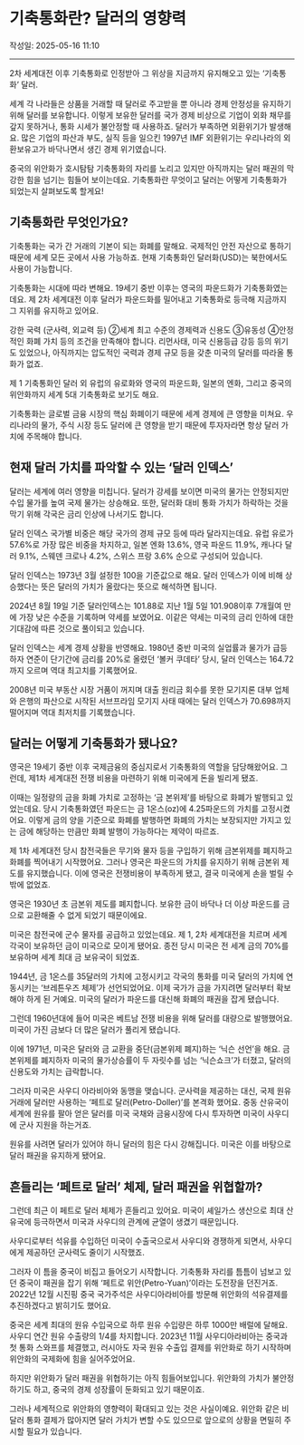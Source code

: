# 기축통화란? 달러의 영향력

작성일: 2025-05-16 11:10

---

2차 세계대전 이후 기축통화로 인정받아 그 위상을 지금까지 유지해오고 있는 ‘기축통화’ 달러.

세계 각 나라들은 상품을 거래할 때 달러로 주고받을 뿐 아니라 경제 안정성을 유지하기 위해 달러를 보유합니다. 이렇게 보유한 달러를 국가 경제 비상으로 기업이 외화 채무를 갚지 못하거나, 통화 시세가 불안정할 때 사용하죠. 달러가 부족하면 외환위기가 발생해요. 많은 기업의 파산과 부도, 실직 등을 일으킨 1997년 IMF 외환위기는 우리나라의 외환보유고가 바닥나면서 생긴 경제 위기였습니다.

중국의 위안화가 호시탐탐 기축통화의 자리를 노리고 있지만 아직까지는 달러 패권의 막강한 힘을 넘기는 힘들어 보이는데요. 기축통화란 무엇이고 달러는 어떻게 기축통화가 되었는지 살펴보도록 할게요!

## 기축통화란 무엇인가요?

기축통화는 국가 간 거래의 기본이 되는 화폐를 말해요. 국제적인 안전 자산으로 통하기 때문에 세계 모든 곳에서 사용 가능하죠. 현재 기축통화인 달러화(USD)는 북한에서도 사용이 가능합니다.

기축통화는 시대에 따라 변해요. 19세기 중반 이후는 영국의 파운드화가 기축통화였는데요. 제 2차 세계대전 이후 달러가 파운드화를 밀어내고 기축통화로 등극해 지금까지 그 지위를 유지하고 있어요.

강한 국력 (군사력, 외교력 등) ②세계 최고 수준의 경제력과 신용도 ③유동성 ④안정적인 화폐 가치 등의 조건을 만족해야 합니다. 리먼사태, 미국 신용등급 강등 등의 위기도 있었으나, 아직까지는 압도적인 국력과 경제 규모 등을 갖춘 미국의 달러를 따라올 통화가 없죠.

제 1 기축통화인 달러 외 유럽의 유로화와 영국의 파운드화, 일본의 엔화, 그리고 중국의 위안화까지 세계 5대 기축통화로 보기도 해요.

기축통화는 글로벌 금융 시장의 핵심 화폐이기 때문에 세계 경제에 큰 영향을 미쳐요. 우리나라의 물가, 주식 시장 등도 달러에 큰 영향을 받기 때문에 투자자라면 항상 달러 가치에 주목해야 합니다.

## 현재 달러 가치를 파악할 수 있는 ‘달러 인덱스’

달러는 세계에 여러 영향을 미칩니다. 달러가 강세를 보이면 미국의 물가는 안정되지만 수입 물가를 높여 국제 물가는 상승해요. 또한, 달러화 대비 통화 가치가 하락하는 것을 막기 위해 각국은 금리 인상에 나서기도 합니다.

달러 인덱스 국가별 비중은 해당 국가의 경제 규모 등에 따라 달라지는데요. 유럽 유로가 57.6%로 가장 많은 비중을 차지하고, 일본 엔화 13.6%, 영국 파운드 11.9%, 캐나다 달러 9.1%, 스웨덴 크로나 4.2%, 스위스 프랑 3.6% 순으로 구성되어 있습니다.

달러 인덱스는 1973년 3월 설정한 100을 기준값으로 해요. 달러 인덱스가 이에 비해 상승했다는 뜻은 달러의 가치가 올랐다는 뜻으로 해석하면 됩니다.

2024년 8월 19일 기준 달러인덱스는 101.88로 지난 1월 5일 101.908이후 7개월여 만에 가장 낮은 수준을 기록하며 약세를 보였어요. 이같은 약세는 미국의 금리 인하에 대한 기대감에 따른 것으로 풀이되고 있습니다.

달러 인덱스는 세계 경제 상황을 반영해요. 1980년 중반 미국의 실업률과 물가가 급등하자 연준이 단기간에 금리를 20%로 올렸던 ‘볼커 쿠데타’ 당시, 달러 인덱스는 164.72까지 오르며 역대 최고치를 기록했어요.

2008년 미국 부동산 시장 거품이 꺼지며 대출 원리금 회수를 못한 모기지론 대부 업체와 은행의 파산으로 시작된 서브프라임 모기지 사태 때에는 달러 인덱스가 70.698까지 떨어지며 역대 최저치를 기록했습니다.

## 달러는 어떻게 기축통화가 됐나요?

영국은 19세기 중반 이후 국제금융의 중심지로서 기축통화의 역할을 담당해왔어요. 그런데, 제1차 세계대전 전쟁 비용을 마련하기 위해 미국에게 돈을 빌리게 됐죠.

이때는 일정량의 금을 화폐 가치로 고정하는 ‘금 본위제’를 바탕으로 화폐가 발행되고 있었는데요. 당시 기축통화였던 파운드는 금 1온스(oz)에 4.25파운드의 가치를 고정시켰어요. 이렇게 금의 양을 기준으로 화폐를 발행하면 화폐의 가치는 보장되지만 가지고 있는 금에 해당하는 만큼만 화폐 발행이 가능하다는 제약이 따르죠.

제 1차 세계대전 당시 참전국들은 무기와 물자 등을 구입하기 위해 금본위제를 폐지하고 화폐를 찍어내기 시작했어요. 그러나 영국은 파운드의 가치를 유지하기 위해 금본위 제도를 유지했습니다. 이에 영국은 전쟁비용이 부족하게 됐고, 결국 미국에게 손을 벌릴 수밖에 없었죠.

영국은 1930년 초 금본위 제도를 폐지합니다. 보유한 금이 바닥나 더 이상 파운드를 금으로 교환해줄 수 없게 되었기 때문이에요.

미국은 참전국에 군수 물자를 공급하고 있었는데요. 제 1, 2차 세계대전을 치르며 세계 각국이 보유하던 금이 미국으로 모이게 됐어요. 종전 당시 미국은 전 세계 금의 70%를 보유하며 세계 최대 금 보유국이 되었죠.

1944년, 금 1온스를 35달러의 가치에 고정시키고 각국의 통화를 미국 달러의 가치에 연동시키는 ‘브레튼우즈 체제’가 선언되었어요. 이제 국가가 금을 가지려면 달러부터 확보해야 하게 된 거예요. 미국의 달러가 파운드를 대신해 화폐의 패권을 잡게 됐습니다.

그런데 1960년대에 들어 미국은 베트남 전쟁 비용을 위해 달러를 대량으로 발행했어요. 미국이 가진 금보다 더 많은 달러가 풀리게 됐습니다.

이에 1971년, 미국은 달러와 금 교환을 중단(금본위제 폐지)하는 ‘닉슨 선언’을 해요. 금 본위제를 폐지하자 미국의 물가상승률이 두 자릿수를 넘는 ‘닉슨쇼크’가 터졌고, 달러의 신용도와 가치는 급락합니다.

그러자 미국은 사우디 아라비아와 동맹을 맺습니다. 군사력을 제공하는 대신, 국제 원유 거래에 달러만 사용하는 ‘페트로 달러(Petro-Doller)’를 본격화 했어요. 중동 산유국이 세계에 원유를 팔아 얻은 달러를 미국 국채와 금융시장에 다시 투자하면 미국이 사우디에 군사 지원을 하는거죠.

원유를 사려면 달러가 있어야 하니 달러의 힘은 다시 강해집니다. 미국은 이를 바탕으로 달러 패권을 유지하게 됐어요.

## 흔들리는 ‘페트로 달러’ 체제, 달러 패권을 위협할까?

그런데 최근 이 페트로 달러 체제가 흔들리고 있어요. 미국이 셰일가스 생산으로 최대 산유국에 등극하면서 미국과 사우디의 관계에 균열이 생겼기 때문입니다.

사우디로부터 석유를 수입하던 미국이 수출국으로서 사우디와 경쟁하게 되면서, 사우디에게 제공하던 군사력도 줄이기 시작했죠.

그러자 이 틈을 중국이 비집고 들어오기 시작합니다. 기축통화 자리를 틈틈이 넘보고 있던 중국이 패권을 잡기 위해 ‘페트로 위안(Petro-Yuan)’이라는 도전장을 던진거죠. 2022년 12월 시진핑 중국 국가주석은 사우디아라비아를 방문해 위안화의 석유결제를 추진하겠다고 밝히기도 했어요.

중국은 세계 최대의 원유 수입국으로 하루 원유 수입량은 하루 1000만 배럴에 달해요. 사우디 연간 원유 수출량의 1/4를 차지합니다. 2023년 11월 사우디아라비아는 중국과 첫 통화 스와프를 체결했고, 러시아도 자국 원유 수출입 결제를 위안화로 하기 시작하며 위안화의 국제화에 힘을 실어주었어요.

하지만 위안화가 달러 패권을 위협하기는 아직 힘들어보입니다. 위안화의 가치가 불안정하기도 하고, 중국의 경제 성장률이 둔화되고 있기 때문이죠.

그러나 세계적으로 위안화의 영향력이 확대되고 있는 것은 사실이예요. 위안화 같은 비달러 통화 결제가 많아지면 달러 가치가 변할 수도 있으므로 앞으로의 상황을 면밀히 주시할 필요가 있습니다.